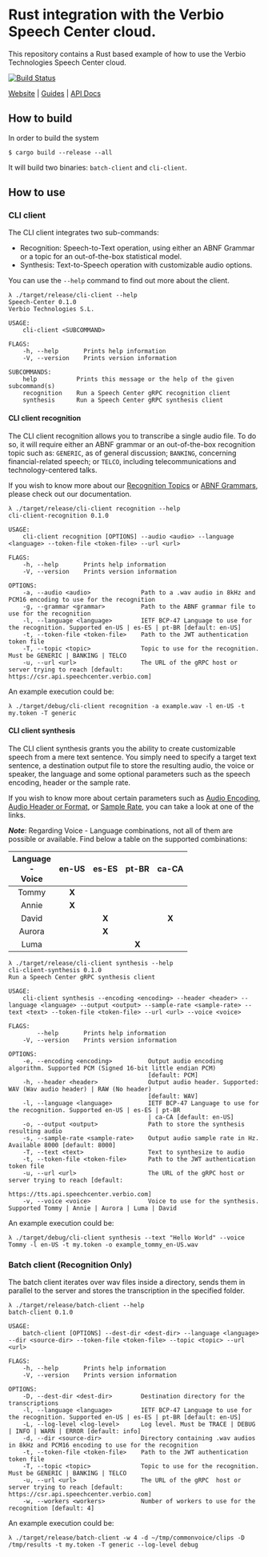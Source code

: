 # Rust integration with the Verbio Speech Center cloud.

This repository contains a Rust based example of how to use the Verbio Technologies Speech Center cloud.

[![Build Status](https://github.com/verbio-technologies/rust-verbio-speech-center/actions/workflows/ci.yaml/badge.svg)](https://github.com/verbio-technologies/rust-verbio-speech-center/actions/workflows/ci.yaml)

[Website](https://speechcenter.verbio.com) |
[Guides](https://github.com/verbio-technologies) |
[API Docs](https://speechcenter.verbio.com/documentation/)

## How to build

In order to build the system

```
$ cargo build --release --all
```

It will build two binaries: `batch-client` and `cli-client`.

## How to use

### CLI client

The CLI client integrates two sub-commands:
* Recognition: Speech-to-Text operation, using either an ABNF Grammar or a topic for an out-of-the-box statistical model.
* Synthesis: Text-to-Speech operation with customizable audio options.

You can use the `--help` command to find out more about the client.

```
λ ./target/release/cli-client --help
Speech-Center 0.1.0
Verbio Technologies S.L.

USAGE:
    cli-client <SUBCOMMAND>

FLAGS:
    -h, --help       Prints help information
    -V, --version    Prints version information

SUBCOMMANDS:
    help           Prints this message or the help of the given subcommand(s)
    recognition    Run a Speech Center gRPC recognition client
    synthesis      Run a Speech Center gRPC synthesis client
```


#### CLI client recognition

The CLI client recognition allows you to transcribe a single audio file. To do so, it will require either an ABNF grammar or an out-of-the-box recognition topic such as: `GENERIC`, as of general discussion; `BANKING`, concerning financial-related speech; or `TELCO`, including telecommunications and technology-centered talks.

If you wish to know more about our [Recognition Topics](https://speechcenter.verbio.com/documentation/topics) or [ABNF Grammars](https://speechcenter.verbio.com/documentation/abnf), please check out our documentation.

```
λ ./target/release/cli-client recognition --help
cli-client-recognition 0.1.0

USAGE:
    cli-client recognition [OPTIONS] --audio <audio> --language <language> --token-file <token-file> --url <url>

FLAGS:
    -h, --help       Prints help information
    -V, --version    Prints version information

OPTIONS:
    -a, --audio <audio>              Path to a .wav audio in 8kHz and PCM16 encoding to use for the recognition
    -g, --grammar <grammar>          Path to the ABNF grammar file to use for the recognition
    -l, --language <language>        IETF BCP-47 Language to use for the recognition. Supported en-US | es-ES | pt-BR [default: en-US]
    -t, --token-file <token-file>    Path to the JWT authentication token file
    -T, --topic <topic>              Topic to use for the recognition. Must be GENERIC | BANKING | TELCO
    -u, --url <url>                  The URL of the gRPC host or server trying to reach [default: https://csr.api.speechcenter.verbio.com]
```

An example execution could be:

```
λ ./target/debug/cli-client recognition -a example.wav -l en-US -t my.token -T generic
```


#### CLI client synthesis

The CLI client synthesis grants you the ability to create customizable speech from a mere text sentence. You simply need to specify a target text sentence, a destination output file to store the resulting audio, the voice or speaker, the language and some optional parameters such as the speech encoding, header or the sample rate.

If you wish to know more about certain parameters such as [Audio Encoding](https://en.wikipedia.org/wiki/Audio_codec), [Audio Header or Format](https://en.wikipedia.org/wiki/Audio_file_format), or [Sample Rate](https://en.wikipedia.org/wiki/Sampling_(signal_processing)#Audio_sampling), you can take a look at one of the links.

**_Note_**: Regarding Voice - Language combinations, not all of them are possible or available. Find below a table on the supported combinations:

<div align="center">

|Language<br>-<br>Voice|en-US|es-ES|pt-BR|ca-CA|
|:--------------------:|:---:|:---:|:---:|:---:|
|         Tommy        |**X**|     |     |     |
|         Annie        |**X**|     |     |     |
|         David        |     |**X**|     |**X**|
|         Aurora       |     |**X**|     |     |
|         Luma         |     |     |**X**|     |

</div>
  
  
```
λ ./target/release/cli-client synthesis --help
cli-client-synthesis 0.1.0
Run a Speech Center gRPC synthesis client

USAGE:
    cli-client synthesis --encoding <encoding> --header <header> --language <language> --output <output> --sample-rate <sample-rate> --text <text> --token-file <token-file> --url <url> --voice <voice>

FLAGS:
        --help       Prints help information
    -V, --version    Prints version information

OPTIONS:
    -e, --encoding <encoding>          Output audio encoding algorithm. Supported PCM (Signed 16-bit little endian PCM)
                                       [default: PCM]
    -h, --header <header>              Output audio header. Supported: WAV (Wav audio header) | RAW (No header)
                                       [default: WAV]
    -l, --language <language>          IETF BCP-47 Language to use for the recognition. Supported en-US | es-ES | pt-BR
                                       | ca-CA [default: en-US]
    -o, --output <output>              Path to store the synthesis resulting audio
    -s, --sample-rate <sample-rate>    Output audio sample rate in Hz. Available 8000 [default: 8000]
    -T, --text <text>                  Text to synthesize to audio
    -t, --token-file <token-file>      Path to the JWT authentication token file
    -u, --url <url>                    The URL of the gRPC host or server trying to reach [default:
                                       https://tts.api.speechcenter.verbio.com]
    -v, --voice <voice>                Voice to use for the synthesis. Supported Tommy | Annie | Aurora | Luma | David
```

An example execution could be:

```
λ ./target/debug/cli-client synthesis --text "Hello World" --voice Tommy -l en-US -t my.token -o example_tommy_en-US.wav
```


### Batch client (Recognition Only)

The batch client iterates over wav files inside a directory, sends them in parallel to the server and stores the transcription in the specified folder.

```
λ ./target/release/batch-client --help
batch-client 0.1.0

USAGE:
    batch-client [OPTIONS] --dest-dir <dest-dir> --language <language> --dir <source-dir> --token-file <token-file> --topic <topic> --url <url>

FLAGS:
    -h, --help       Prints help information
    -V, --version    Prints version information

OPTIONS:
    -D, --dest-dir <dest-dir>        Destination directory for the transcriptions
    -l, --language <language>        IETF BCP-47 Language to use for the recognition. Supported en-US | es-ES | pt-BR [default: en-US]
    -L, --log-level <log-level>      Log level. Must be TRACE | DEBUG | INFO | WARN | ERROR [default: info]
    -d, --dir <source-dir>           Directory containing .wav audios in 8kHz and PCM16 encoding to use for the recognition
    -t, --token-file <token-file>    Path to the JWT authentication token file
    -T, --topic <topic>              Topic to use for the recognition. Must be GENERIC | BANKING | TELCO
    -u, --url <url>                  The URL of the gRPC  host or server trying to reach [default: https://csr.api.speechcenter.verbio.com]
    -w, --workers <workers>          Number of workers to use for the recognition [default: 4]
```

An example execution could be:

```
λ ./target/release/batch-client -w 4 -d ~/tmp/commonvoice/clips -D /tmp/results -t my.token -T generic --log-level debug
```
